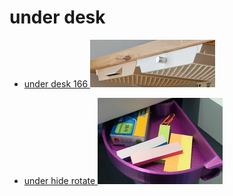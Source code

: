 # under desk

* [ under desk 166 ![alt text](image.png) ](https://www.printables.com/model/440401-under-desk-drawer)

* [ under hide rotate ![alt text](image-1.png) ](https://www.thingiverse.com/thing:4617797)
